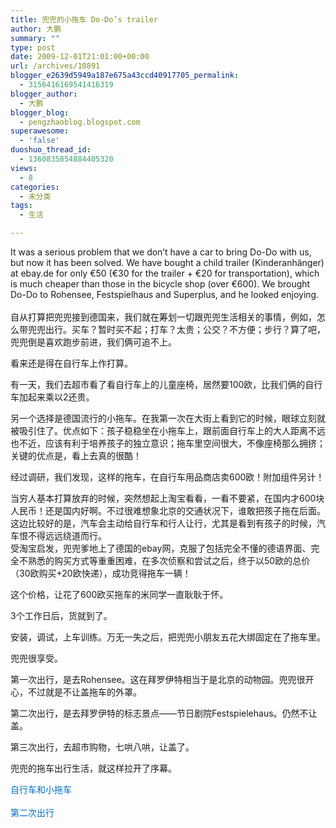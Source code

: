 ```yaml
---
title: 兜兜的小拖车 Do-Do’s trailer
author: 大鹏
summary: ""
type: post
date: 2009-12-01T21:01:00+00:00
url: /archives/10891
blogger_e2639d5949a187e675a43ccd40917705_permalink:
  - 3156416169541416319
blogger_author:
  - 大鹏
blogger_blog:
  - pengzhaoblog.blogspot.com
superawesome:
  - 'false'
duoshuo_thread_id:
  - 1360835854884405320
views:
  - 8
categories:
  - 未分类
tags:
  - 生活

---
```

<span>It was a serious problem that we don&#8217;t have a car to bring Do-Do with us, but now it has been solved. We have bought a child trailer (</span><span>Kinderanhänger</span>) at ebay.de for only €50 (€30 for the trailer + €20 for transportation), which is much cheaper than those in the bicycle shop (over €600). We brought Do-Do to Rohensee, Festspielhaus and Superplus, and he looked enjoying.  
<span><br />自从打算把兜兜接到德国来，我们就在筹划一切跟兜兜生活相关的事情，例如，怎么带兜兜出行。买车？暂时买不起；打车？太贵；公交？不方便；步行？算了吧，兜兜倒是喜欢跑步前进，我们俩可追不上。</p> 

<p>
  看来还是得在自行车上作打算。
</p>

<p>
  有一天，我们去超市看了看自行车上的儿童座椅，居然要100欧，比我们俩的自行车加起来乘以2还贵。
</p>

<p>
  另一个选择是德国流行的小拖车。在我第一次在大街上看到它的时候，</span><span>眼球</span><span>立刻就被吸引住了。优点如下：孩子稳稳坐在小拖车上，跟前面自行车上的大人距离不远也不近，应该有利于培养孩子的独立意识；拖车里空间很大，不像座椅那么拥挤；关键的优点是，看上去真的很酷！</p> 
  
  <p>
    经过调研，我们发现，这样的拖车，在自行车用品商店卖600欧！附加组件另计！
  </p>
  
  <p>
    当穷人基本打算放弃的时候，突然想起上淘宝看看，一看不要紧，在国内才600块人民币！还是国内好啊。不过很难想象北京的交通状况下，谁敢把孩子拖在后面。这边比较好的是，汽车会主动给自行车和行人让行，尤其是看到有孩子的时候，汽车恨不得远远绕道而行。<br />受淘宝启发，兜兜爹地上了德国的ebay网，克服了包括完全不懂的德语界面、完全不熟悉的购买方式等重重困难，在多次侦察和尝试之后，终于以50欧的总价（30欧购买+20欧快递），成功竞得拖车一辆！
  </p>
  
  <p>
    这个价格，让花了600欧买拖车的米同学一直耿耿于怀。
  </p>
  
  <p>
    3个工作日后，货就到了。
  </p>
  
  <p>
    安装，调试，上车训练。万无一失之后，把兜兜小朋友五花大绑固定在了拖车里。
  </p>
  
  <p>
    兜兜很享受。
  </p>
  
  <p>
    第一次出行，是去Rohensee。这在拜罗伊特相当于是北京的动物园。兜兜很开心，不过就是不让盖拖车的外罩。
  </p>
  
  <p>
    第二次出行，是去拜罗伊特的标志景点——节日剧院Festspielehaus。仍然不让盖。
  </p>
  
  <p>
    第三次出行，去超市购物，七哄八哄，让盖了。
  </p>
  
  <p>
    兜兜的拖车出行生活，就这样拉开了序幕。
  </p>
  
  <p>
    <span style="color:rgb(0,112,192);">自行车和小拖车</span><br /><a href="https://gsqqvq.bay.livefilestore.com/y1mhiP6bI9cMveeR_Tn2TQV-xJ0xzGXxQ-PncOUZ_wf9yd-gtbYI5hqKOkQ06y_yCfW-JrknFagQBBCtvO8ESyV83Q41ayZKvUmA_OprAjNG0zwROGvQhWjaEWydXHcQ4B3Rhfdlz2Yn1SFERYCAejS7w/R0011919.JPG" rel="WLPP;url=https://gsqqvq.bay.livefilestore.com/y1mhiP6bI9cMveeR_Tn2TQV-xJ0xzGXxQ-PncOUZ_wf9yd-gtbYI5hqKOkQ06y_yCfW-JrknFagQBBCtvO8ESyV83Q41ayZKvUmA_OprAjNG0zwROGvQhWjaEWydXHcQ4B3Rhfdlz2Yn1SFERYCAejS7w/R0011919.JPG"><span></span></a><a href="https://gsqqvq.bay.livefilestore.com/y1mh77LnDEJLUjdgr0prcXCF9OHAfKzVQrnDXHfnip9H1LW2phCG5sxWeWVOxJpTN_kq5df1m8jOTcgKXjzs0WQDAVaDtDG0Ga44Vq17vJfk98pexVLBKhMDYSm8ZXhFfUCXMzgROCRxxzhw0DIF-EqPA/R0011916.JPG" rel="WLPP;url=https://gsqqvq.bay.livefilestore.com/y1mh77LnDEJLUjdgr0prcXCF9OHAfKzVQrnDXHfnip9H1LW2phCG5sxWeWVOxJpTN_kq5df1m8jOTcgKXjzs0WQDAVaDtDG0Ga44Vq17vJfk98pexVLBKhMDYSm8ZXhFfUCXMzgROCRxxzhw0DIF-EqPA/R0011916.JPG"><img src="https://gsqqvq.bay.livefilestore.com/y1mh77LnDEJLUjdgr0prcXCF9OHAfKzVQrnDXHfnip9H1LW2phCG5sxWeWVOxJpTN_kq5df1m8jOTcgKXjzs0WQDAVaDtDG0Ga44Vq17vJfk98pexVLBKhMDYSm8ZXhFfUCXMzgROCRxxzhw0DIF-EqPA/R0011916.JPG" alt="" /></a><br /></span><br style="color:rgb(0,112,192);" /><span style="color:rgb(0,112,192);">第二次出行</span><br /><a href="https://gsqqvq.bay.livefilestore.com/y1mhiP6bI9cMveeR_Tn2TQV-xJ0xzGXxQ-PncOUZ_wf9yd-gtbYI5hqKOkQ06y_yCfW-JrknFagQBBCtvO8ESyV83Q41ayZKvUmA_OprAjNG0zwROGvQhWjaEWydXHcQ4B3Rhfdlz2Yn1SFERYCAejS7w/R0011919.JPG" rel="WLPP;url=https://gsqqvq.bay.livefilestore.com/y1mhiP6bI9cMveeR_Tn2TQV-xJ0xzGXxQ-PncOUZ_wf9yd-gtbYI5hqKOkQ06y_yCfW-JrknFagQBBCtvO8ESyV83Q41ayZKvUmA_OprAjNG0zwROGvQhWjaEWydXHcQ4B3Rhfdlz2Yn1SFERYCAejS7w/R0011919.JPG"><span></span></a><a href="https://gsqqvq.bay.livefilestore.com/y1mhiP6bI9cMveeR_Tn2TQV-xJ0xzGXxQ-PncOUZ_wf9yd-gtbYI5hqKOkQ06y_yCfW-JrknFagQBBCtvO8ESyV83Q41ayZKvUmA_OprAjNG0zwROGvQhWjaEWydXHcQ4B3Rhfdlz2Yn1SFERYCAejS7w/R0011919.JPG" rel="WLPP;url=https://gsqqvq.bay.livefilestore.com/y1mhiP6bI9cMveeR_Tn2TQV-xJ0xzGXxQ-PncOUZ_wf9yd-gtbYI5hqKOkQ06y_yCfW-JrknFagQBBCtvO8ESyV83Q41ayZKvUmA_OprAjNG0zwROGvQhWjaEWydXHcQ4B3Rhfdlz2Yn1SFERYCAejS7w/R0011919.JPG"></a><a href="https://gsqqvq.bay.livefilestore.com/y1mh77LnDEJLUjdgr0prcXCF9OHAfKzVQrnDXHfnip9H1LW2phCG5sxWeWVOxJpTN_kq5df1m8jOTcgKXjzs0WQDAVaDtDG0Ga44Vq17vJfk98pexVLBKhMDYSm8ZXhFfUCXMzgROCRxxzhw0DIF-EqPA/R0011916.JPG" rel="WLPP;url=https://gsqqvq.bay.livefilestore.com/y1mh77LnDEJLUjdgr0prcXCF9OHAfKzVQrnDXHfnip9H1LW2phCG5sxWeWVOxJpTN_kq5df1m8jOTcgKXjzs0WQDAVaDtDG0Ga44Vq17vJfk98pexVLBKhMDYSm8ZXhFfUCXMzgROCRxxzhw0DIF-EqPA/R0011916.JPG"><span></span></a><a href="https://gsqqvq.bay.livefilestore.com/y1mhiP6bI9cMveeR_Tn2TQV-xJ0xzGXxQ-PncOUZ_wf9yd-gtbYI5hqKOkQ06y_yCfW-JrknFagQBBCtvO8ESyV83Q41ayZKvUmA_OprAjNG0zwROGvQhWjaEWydXHcQ4B3Rhfdlz2Yn1SFERYCAejS7w/R0011919.JPG" rel="WLPP;url=https://gsqqvq.bay.livefilestore.com/y1mhiP6bI9cMveeR_Tn2TQV-xJ0xzGXxQ-PncOUZ_wf9yd-gtbYI5hqKOkQ06y_yCfW-JrknFagQBBCtvO8ESyV83Q41ayZKvUmA_OprAjNG0zwROGvQhWjaEWydXHcQ4B3Rhfdlz2Yn1SFERYCAejS7w/R0011919.JPG"><img src="https://gsqqvq.bay.livefilestore.com/y1mhiP6bI9cMveeR_Tn2TQV-xJ0xzGXxQ-PncOUZ_wf9yd-gtbYI5hqKOkQ06y_yCfW-JrknFagQBBCtvO8ESyV83Q41ayZKvUmA_OprAjNG0zwROGvQhWjaEWydXHcQ4B3Rhfdlz2Yn1SFERYCAejS7w/R0011919.JPG" alt="" /></a>
  </p>
